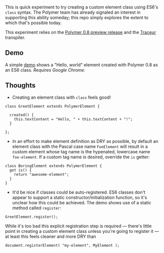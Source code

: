 This is quick experiment to try creating a custom element class using ES6's `class` syntax. The Polymer team has already signaled an interest in supporting this ability someday; this repo simply explores the extent to which that's possible today.

This experiment relies on the [Polymer 0.8 preview release](https://github.com/Polymer/polymer/tree/0.8-preview) and the [Traceur](https://github.com/google/traceur-compiler) transpiler.

## Demo

A simple [demo](https://JanMiksovsky.github.io/polymer-classes-in-es6?dom=shadow) shows
a "Hello, world" element created with Polymer 0.8 as an ES6 class. _Requires Google Chrome._

## Thoughts

* Creating an element class with `class` feels good!

```
class GreetElement extends PolymerElement {

  created() {
    this.textContent = "Hello, " + this.textContent + "!";
  }

};
```

* In an effort to make element definition as DRY as possible, by default an
element class with the Pascal case name `FooElement` will result in a custom element whose tag name is the hypenated, lowercase name `foo-element`. If a custom tag name is desired, override the `is` getter:

```
class BoringElement extends PolymerElement {
  get is() {
    return "awesome-element";
  }
}
```

* It'd be nice if classes could be auto-registered. ES6 classes don't appear to support a static constructor/initialization function, so it's unclear how this could be achieved. The demo shows use of a static method called `register`:

```
GreetElement.register();
```

While it's too bad this explicit registration step is required — there's little
point in creating a custom element class unless you're going to register it —
at least this feels cleaner and more DRY than

```
document.registerElement( "my-element", MyElement );
```

